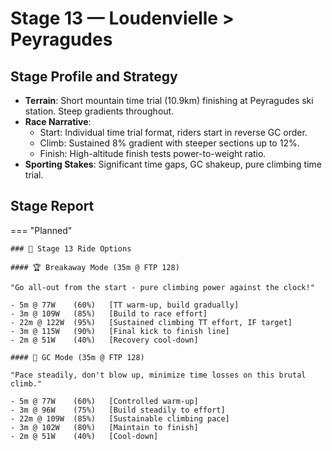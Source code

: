 # Stage 13 — Loudenvielle > Peyragudes

## Stage Profile and Strategy

- **Terrain**: Short mountain time trial (10.9km) finishing at Peyragudes ski station. Steep gradients throughout.
- **Race Narrative**:
	- Start: Individual time trial format, riders start in reverse GC order.
	- Climb: Sustained 8% gradient with steeper sections up to 12%.
	- Finish: High-altitude finish tests power-to-weight ratio.
- **Sporting Stakes**: Significant time gaps, GC shakeup, pure climbing time trial.

## Stage Report

=== "Planned"

	### 🚴 Stage 13 Ride Options

	#### 🏆 Breakaway Mode (35m @ FTP 128)
	
	"Go all-out from the start - pure climbing power against the clock!"

	- 5m @ 77W    (60%)   [TT warm-up, build gradually]
	- 3m @ 109W   (85%)   [Build to race effort]
	- 22m @ 122W  (95%)   [Sustained climbing TT effort, IF target]
	- 3m @ 115W   (90%)   [Final kick to finish line]
	- 2m @ 51W    (40%)   [Recovery cool-down]
	
	#### 🦺 GC Mode (35m @ FTP 128)

	"Pace steadily, don't blow up, minimize time losses on this brutal climb."

	- 5m @ 77W    (60%)   [Controlled warm-up]
	- 3m @ 96W    (75%)   [Build steadily to effort]
	- 22m @ 109W  (85%)   [Sustainable climbing pace]
	- 3m @ 102W   (80%)   [Maintain to finish]
	- 2m @ 51W    (40%)   [Cool-down]

